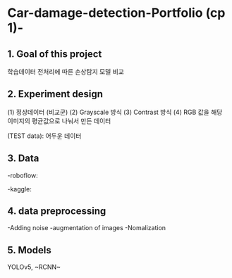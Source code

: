 # Car-damage-detection-Portfolio (cp 1)-

## 1. Goal of this project
학습데이터 전처리에 따른 손상탐지 모델 비교

## 2. Experiment design
  
   (1) 정상데이터 (비교군)
   (2) Grayscale 방식
   (3) Contrast 방식
   (4) RGB 값을 해당 이미지의 평균값으로 나눠서 만든 데이터
  
   (TEST data): 어두운 데이터
   
## 3. Data 
  -roboflow:
  
  -kaggle:
  
## 4. data preprocessing 
   -Adding noise 
   -augmentation of images 
   -Nomalization

## 5. Models 

YOLOv5, ~RCNN~
